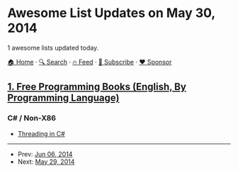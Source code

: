 # Awesome List Updates on May 30, 2014

1 awesome lists updated today.

[🏠 Home](/README.md) · [🔍 Search](https://www.trackawesomelist.com/search/) · [🔥 Feed](https://www.trackawesomelist.com/rss.xml) · [📮 Subscribe](https://trackawesomelist.us17.list-manage.com/subscribe?u=d2f0117aa829c83a63ec63c2f&id=36a103854c) · [❤️  Sponsor](https://github.com/sponsors/theowenyoung)



## [1. Free Programming Books (English, By Programming Language)](/content/EbookFoundation/free-programming-books/README.md)

### C# / Non-X86

*   [Threading in C#](http://www.albahari.com/threading/)

---

- Prev: [Jun 06, 2014](/content/2014/06/06/README.md)
- Next: [May 29, 2014](/content/2014/05/29/README.md)